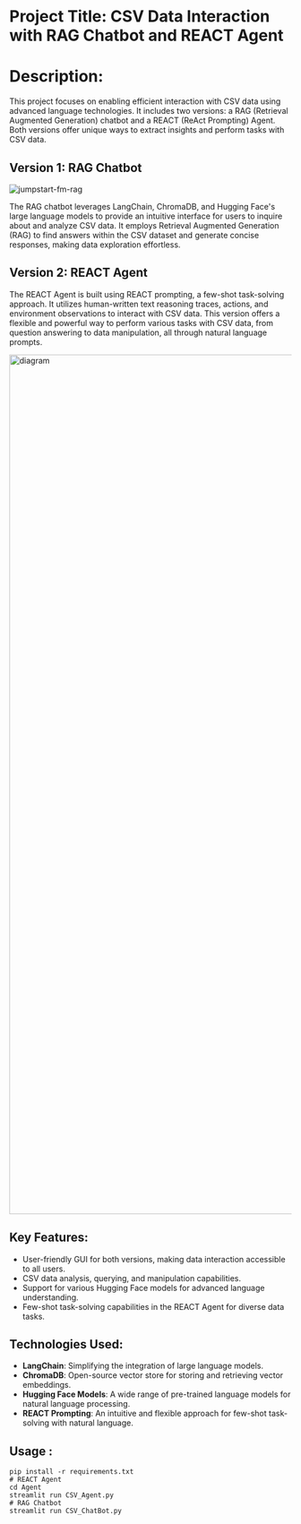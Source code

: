# Project Title: CSV Data Interaction with RAG Chatbot and REACT Agent

# Description:
This project focuses on enabling efficient interaction with CSV data using advanced language technologies. It includes two versions: a RAG (Retrieval Augmented Generation) chatbot and a REACT (ReAct Prompting) Agent. Both versions offer unique ways to extract insights and perform tasks with CSV data.

## Version 1: RAG Chatbot
![jumpstart-fm-rag](https://github.com/Kirouane-Ayoub/CSV-Data-Interaction/assets/99510125/e52ec4ae-7f8a-4cc4-9638-5f80f45a101a)

The RAG chatbot leverages LangChain, ChromaDB, and Hugging Face's large language models to provide an intuitive interface for users to inquire about and analyze CSV data.
It employs Retrieval Augmented Generation (RAG) to find answers within the CSV dataset and generate concise responses, making data exploration effortless.

## Version 2: REACT Agent

The REACT Agent is built using REACT prompting, a few-shot task-solving approach. It utilizes human-written text reasoning traces, actions, and environment observations to interact with CSV data.
This version offers a flexible and powerful way to perform various tasks with CSV data, from question answering to data manipulation, all through natural language prompts.

<img width="1535" alt="diagram" src="https://github.com/Kirouane-Ayoub/CSV-Data-Interaction/assets/99510125/a307839b-29d3-4cc1-984e-2b8340643c1a">

## Key Features:

+ User-friendly GUI for both versions, making data interaction accessible to all users.
+ CSV data analysis, querying, and manipulation capabilities.
+ Support for various Hugging Face models for advanced language understanding.
+ Few-shot task-solving capabilities in the REACT Agent for diverse data tasks.
## Technologies Used:

+ **LangChain**: Simplifying the integration of large language models.
+ **ChromaDB**: Open-source vector store for storing and retrieving vector embeddings.
+ **Hugging Face Models**: A wide range of pre-trained language models for natural language processing.
+ **REACT Prompting**: An intuitive and flexible approach for few-shot task-solving with natural language.

## Usage : 

```
pip install -r requirements.txt
# REACT Agent
cd Agent
streamlit run CSV_Agent.py
# RAG Chatbot
streamlit run CSV_ChatBot.py
```
